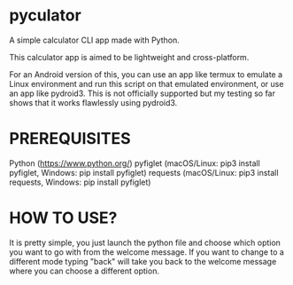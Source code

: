 # pyculator

A simple calculator CLI app made with Python.

This calculator app is aimed to be lightweight and cross-platform.

For an Android version of this, you can use an app like termux to emulate a Linux environment and run this script on that emulated environment, or use an app like pydroid3. This is not officially supported but my testing so far shows that it works flawlessly using pydroid3.

# PREREQUISITES
Python (https://www.python.org/)
pyfiglet (macOS/Linux: pip3 install pyfiglet, Windows: pip install pyfiglet)
requests (macOS/Linux: pip3 install requests, Windows: pip install pyfiglet)

# HOW TO USE?

It is pretty simple, you just launch the python file and choose which option you want to go with from the welcome message. If you want to change to a different mode typing "back" will take you back to the welcome message where you can choose a different option.
